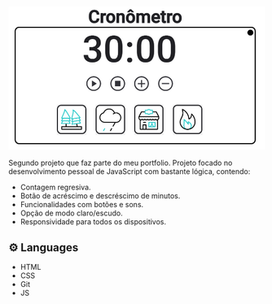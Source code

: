 ![preview](/stopwatch/img/preview.png)

Segundo projeto que faz parte do meu portfolio. Projeto focado no desenvolvimento pessoal de JavaScript com bastante lógica, contendo:
- Contagem regresiva.
- Botão de acréscimo e descréscimo de minutos.
- Funcionalidades com botões e sons.
- Opção de modo claro/escudo.
- Responsividade para todos os dispositivos.

## ⚙️ Languages

- HTML
- CSS
- Git
- JS
